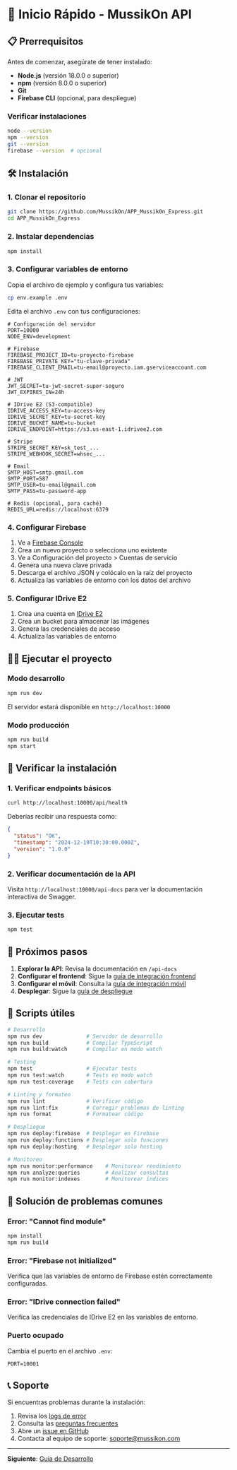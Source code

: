 # 🚀 Inicio Rápido - MussikOn API

## 📋 Prerrequisitos

Antes de comenzar, asegúrate de tener instalado:

- **Node.js** (versión 18.0.0 o superior)
- **npm** (versión 8.0.0 o superior)
- **Git**
- **Firebase CLI** (opcional, para despliegue)

### Verificar instalaciones

```bash
node --version
npm --version
git --version
firebase --version  # opcional
```

## 🛠️ Instalación

### 1. Clonar el repositorio

```bash
git clone https://github.com/MussikOn/APP_MussikOn_Express.git
cd APP_MussikOn_Express
```

### 2. Instalar dependencias

```bash
npm install
```

### 3. Configurar variables de entorno

Copia el archivo de ejemplo y configura tus variables:

```bash
cp env.example .env
```

Edita el archivo `.env` con tus configuraciones:

```env
# Configuración del servidor
PORT=10000
NODE_ENV=development

# Firebase
FIREBASE_PROJECT_ID=tu-proyecto-firebase
FIREBASE_PRIVATE_KEY="tu-clave-privada"
FIREBASE_CLIENT_EMAIL=tu-email@proyecto.iam.gserviceaccount.com

# JWT
JWT_SECRET=tu-jwt-secret-super-seguro
JWT_EXPIRES_IN=24h

# IDrive E2 (S3-compatible)
IDRIVE_ACCESS_KEY=tu-access-key
IDRIVE_SECRET_KEY=tu-secret-key
IDRIVE_BUCKET_NAME=tu-bucket
IDRIVE_ENDPOINT=https://s3.us-east-1.idrivee2.com

# Stripe
STRIPE_SECRET_KEY=sk_test_...
STRIPE_WEBHOOK_SECRET=whsec_...

# Email
SMTP_HOST=smtp.gmail.com
SMTP_PORT=587
SMTP_USER=tu-email@gmail.com
SMTP_PASS=tu-password-app

# Redis (opcional, para caché)
REDIS_URL=redis://localhost:6379
```

### 4. Configurar Firebase

1. Ve a [Firebase Console](https://console.firebase.google.com/)
2. Crea un nuevo proyecto o selecciona uno existente
3. Ve a Configuración del proyecto > Cuentas de servicio
4. Genera una nueva clave privada
5. Descarga el archivo JSON y colócalo en la raíz del proyecto
6. Actualiza las variables de entorno con los datos del archivo

### 5. Configurar IDrive E2

1. Crea una cuenta en [IDrive E2](https://www.idrive.com/e2/)
2. Crea un bucket para almacenar las imágenes
3. Genera las credenciales de acceso
4. Actualiza las variables de entorno

## 🏃‍♂️ Ejecutar el proyecto

### Modo desarrollo

```bash
npm run dev
```

El servidor estará disponible en `http://localhost:10000`

### Modo producción

```bash
npm run build
npm start
```

## 🧪 Verificar la instalación

### 1. Verificar endpoints básicos

```bash
curl http://localhost:10000/api/health
```

Deberías recibir una respuesta como:
```json
{
  "status": "OK",
  "timestamp": "2024-12-19T10:30:00.000Z",
  "version": "1.0.0"
}
```

### 2. Verificar documentación de la API

Visita `http://localhost:10000/api-docs` para ver la documentación interactiva de Swagger.

### 3. Ejecutar tests

```bash
npm test
```

## 📱 Próximos pasos

1. **Explorar la API**: Revisa la documentación en `/api-docs`
2. **Configurar el frontend**: Sigue la [guía de integración frontend](../development/frontend-integration.md)
3. **Configurar el móvil**: Consulta la [guía de integración móvil](../mobile-integration/README.md)
4. **Desplegar**: Sigue la [guía de despliegue](../deployment/README.md)

## 🔧 Scripts útiles

```bash
# Desarrollo
npm run dev              # Servidor de desarrollo
npm run build            # Compilar TypeScript
npm run build:watch      # Compilar en modo watch

# Testing
npm test                 # Ejecutar tests
npm run test:watch       # Tests en modo watch
npm run test:coverage    # Tests con cobertura

# Linting y formateo
npm run lint             # Verificar código
npm run lint:fix         # Corregir problemas de linting
npm run format           # Formatear código

# Despliegue
npm run deploy:firebase  # Desplegar en Firebase
npm run deploy:functions # Desplegar solo funciones
npm run deploy:hosting   # Desplegar solo hosting

# Monitoreo
npm run monitor:performance    # Monitorear rendimiento
npm run analyze:queries        # Analizar consultas
npm run monitor:indexes        # Monitorear índices
```

## 🚨 Solución de problemas comunes

### Error: "Cannot find module"
```bash
npm install
npm run build
```

### Error: "Firebase not initialized"
Verifica que las variables de entorno de Firebase estén correctamente configuradas.

### Error: "IDrive connection failed"
Verifica las credenciales de IDrive E2 en las variables de entorno.

### Puerto ocupado
Cambia el puerto en el archivo `.env`:
```env
PORT=10001
```

## 📞 Soporte

Si encuentras problemas durante la instalación:

1. Revisa los [logs de error](../troubleshooting/README.md)
2. Consulta las [preguntas frecuentes](../troubleshooting/faq.md)
3. Abre un [issue en GitHub](https://github.com/MussikOn/APP_MussikOn_Express/issues)
4. Contacta al equipo de soporte: soporte@mussikon.com

---

**Siguiente**: [Guía de Desarrollo](../development/README.md) 